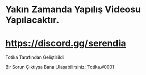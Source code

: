 # Yakın Zamanda Yapılış Videosu Yapılacaktır.
# https://discord.gg/serendia
Totika Tarafından Geliştirildi

Bir Sorun Çıktıysa Bana Ulaşabilirsiniz: Totika.#0001
